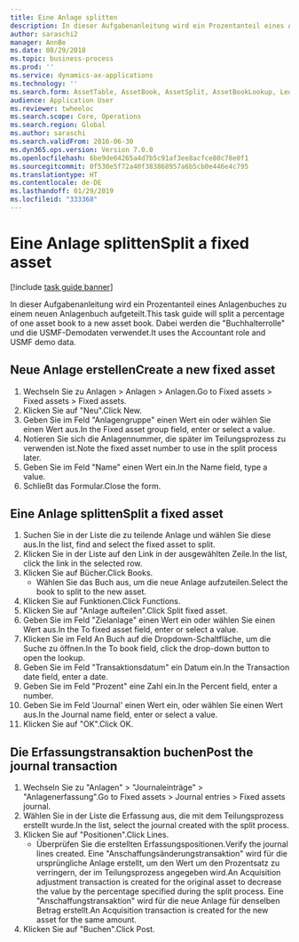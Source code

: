 ```yaml
---
title: Eine Anlage splitten
description: In dieser Aufgabenanleitung wird ein Prozentanteil eines Anlagenbuches zu einem neuen Anlagenbuch aufgeteilt.
author: saraschi2
manager: AnnBe
ms.date: 08/29/2018
ms.topic: business-process
ms.prod: ''
ms.service: dynamics-ax-applications
ms.technology: ''
ms.search.form: AssetTable, AssetBook, AssetSplit, AssetBookLookup, LedgerJournalTable, LedgerJournalTransAsset
audience: Application User
ms.reviewer: twheeloc
ms.search.scope: Core, Operations
ms.search.region: Global
ms.author: saraschi
ms.search.validFrom: 2016-06-30
ms.dyn365.ops.version: Version 7.0.0
ms.openlocfilehash: 6be9de64265a4d7b5c91af3ee8acfce80c78e0f1
ms.sourcegitcommit: 0f530e5f72a40f383868957a6b5cb0e446e4c795
ms.translationtype: HT
ms.contentlocale: de-DE
ms.lasthandoff: 01/29/2019
ms.locfileid: "333368"
---
```

# <a name="split-a-fixed-asset"></a><span data-ttu-id="0c8e1-103">Eine Anlage splitten</span><span class="sxs-lookup"><span data-stu-id="0c8e1-103">Split a fixed asset</span></span>

[!include [task guide banner](../../includes/task-guide-banner.md)]

<span data-ttu-id="0c8e1-104">In dieser Aufgabenanleitung wird ein Prozentanteil eines Anlagenbuches zu einem neuen Anlagenbuch aufgeteilt.</span><span class="sxs-lookup"><span data-stu-id="0c8e1-104">This task guide will split a percentage of one asset book to a new asset book.</span></span>  <span data-ttu-id="0c8e1-105">Dabei werden die "Buchhalterrolle" und die USMF-Demodaten verwendet.</span><span class="sxs-lookup"><span data-stu-id="0c8e1-105">It uses the Accountant role and USMF demo data.</span></span>


## <a name="create-a-new-fixed-asset"></a><span data-ttu-id="0c8e1-106">Neue Anlage erstellen</span><span class="sxs-lookup"><span data-stu-id="0c8e1-106">Create a new fixed asset</span></span>
1. <span data-ttu-id="0c8e1-107">Wechseln Sie zu Anlagen > Anlagen > Anlagen.</span><span class="sxs-lookup"><span data-stu-id="0c8e1-107">Go to Fixed assets > Fixed assets > Fixed assets.</span></span>
2. <span data-ttu-id="0c8e1-108">Klicken Sie auf "Neu".</span><span class="sxs-lookup"><span data-stu-id="0c8e1-108">Click New.</span></span>
3. <span data-ttu-id="0c8e1-109">Geben Sie im Feld "Anlagengruppe" einen Wert ein oder wählen Sie einen Wert aus.</span><span class="sxs-lookup"><span data-stu-id="0c8e1-109">In the Fixed asset group field, enter or select a value.</span></span>
4. <span data-ttu-id="0c8e1-110">Notieren Sie sich die Anlagennummer, die später im Teilungsprozess zu verwenden ist.</span><span class="sxs-lookup"><span data-stu-id="0c8e1-110">Note the fixed asset number to use in the split process later.</span></span>
5. <span data-ttu-id="0c8e1-111">Geben Sie im Feld "Name" einen Wert ein.</span><span class="sxs-lookup"><span data-stu-id="0c8e1-111">In the Name field, type a value.</span></span>
6. <span data-ttu-id="0c8e1-112">Schließt das Formular.</span><span class="sxs-lookup"><span data-stu-id="0c8e1-112">Close the form.</span></span>

## <a name="split-a-fixed-asset"></a><span data-ttu-id="0c8e1-113">Eine Anlage splitten</span><span class="sxs-lookup"><span data-stu-id="0c8e1-113">Split a fixed asset</span></span>
1. <span data-ttu-id="0c8e1-114">Suchen Sie in der Liste die zu teilende Anlage und wählen Sie diese aus.</span><span class="sxs-lookup"><span data-stu-id="0c8e1-114">In the list, find and select the fixed asset to split.</span></span>
2. <span data-ttu-id="0c8e1-115">Klicken Sie in der Liste auf den Link in der ausgewählten Zeile.</span><span class="sxs-lookup"><span data-stu-id="0c8e1-115">In the list, click the link in the selected row.</span></span>
3. <span data-ttu-id="0c8e1-116">Klicken Sie auf Bücher.</span><span class="sxs-lookup"><span data-stu-id="0c8e1-116">Click Books.</span></span>
    * <span data-ttu-id="0c8e1-117">Wählen Sie das Buch aus, um die neue Anlage aufzuteilen.</span><span class="sxs-lookup"><span data-stu-id="0c8e1-117">Select the book to split to the new asset.</span></span>  
4. <span data-ttu-id="0c8e1-118">Klicken Sie auf Funktionen.</span><span class="sxs-lookup"><span data-stu-id="0c8e1-118">Click Functions.</span></span>
5. <span data-ttu-id="0c8e1-119">Klicken Sie auf "Anlage aufteilen".</span><span class="sxs-lookup"><span data-stu-id="0c8e1-119">Click Split fixed asset.</span></span>
6. <span data-ttu-id="0c8e1-120">Geben Sie im Feld "Zielanlage" einen Wert ein oder wählen Sie einen Wert aus.</span><span class="sxs-lookup"><span data-stu-id="0c8e1-120">In the To fixed asset field, enter or select a value.</span></span>
7. <span data-ttu-id="0c8e1-121">Klicken Sie im Feld An Buch auf die Dropdown-Schaltfläche, um die Suche zu öffnen.</span><span class="sxs-lookup"><span data-stu-id="0c8e1-121">In the To book field, click the drop-down button to open the lookup.</span></span>
8. <span data-ttu-id="0c8e1-122">Geben Sie im Feld "Transaktionsdatum" ein Datum ein.</span><span class="sxs-lookup"><span data-stu-id="0c8e1-122">In the Transaction date field, enter a date.</span></span>
9. <span data-ttu-id="0c8e1-123">Geben Sie im Feld "Prozent" eine Zahl ein.</span><span class="sxs-lookup"><span data-stu-id="0c8e1-123">In the Percent field, enter a number.</span></span>
10. <span data-ttu-id="0c8e1-124">Geben Sie im Feld 'Journal' einen Wert ein, oder wählen Sie einen Wert aus.</span><span class="sxs-lookup"><span data-stu-id="0c8e1-124">In the Journal name field, enter or select a value.</span></span>
11. <span data-ttu-id="0c8e1-125">Klicken Sie auf "OK".</span><span class="sxs-lookup"><span data-stu-id="0c8e1-125">Click OK.</span></span>

## <a name="post-the-journal-transaction"></a><span data-ttu-id="0c8e1-126">Die Erfassungstransaktion buchen</span><span class="sxs-lookup"><span data-stu-id="0c8e1-126">Post the journal transaction</span></span>
1. <span data-ttu-id="0c8e1-127">Wechseln Sie zu "Anlagen" > "Journaleinträge" > "Anlagenerfassung".</span><span class="sxs-lookup"><span data-stu-id="0c8e1-127">Go to Fixed assets > Journal entries > Fixed assets journal.</span></span>
2. <span data-ttu-id="0c8e1-128">Wählen Sie in der Liste die Erfassung aus, die mit dem Teilungsprozess erstellt wurde.</span><span class="sxs-lookup"><span data-stu-id="0c8e1-128">In the list, select the journal created with the split process.</span></span>
3. <span data-ttu-id="0c8e1-129">Klicken Sie auf "Positionen".</span><span class="sxs-lookup"><span data-stu-id="0c8e1-129">Click Lines.</span></span>
    * <span data-ttu-id="0c8e1-130">Überprüfen Sie die erstellten Erfassungspositionen.</span><span class="sxs-lookup"><span data-stu-id="0c8e1-130">Verify the journal lines created.</span></span>  <span data-ttu-id="0c8e1-131">Eine "Anschaffungsänderungstransaktion" wird für die ursprüngliche Anlage erstellt, um den Wert um den Prozentsatz zu verringern, der im Teilungsprozess angegeben wird.</span><span class="sxs-lookup"><span data-stu-id="0c8e1-131">An Acquisition adjustment transaction is created for the original asset to decrease the value by the percentage specified during the split process.</span></span>  <span data-ttu-id="0c8e1-132">Eine "Anschaffungstransaktion" wird für die neue Anlage für denselben Betrag erstellt.</span><span class="sxs-lookup"><span data-stu-id="0c8e1-132">An Acquisition transaction is created for the new asset for the same amount.</span></span>  
4. <span data-ttu-id="0c8e1-133">Klicken Sie auf "Buchen".</span><span class="sxs-lookup"><span data-stu-id="0c8e1-133">Click Post.</span></span>


